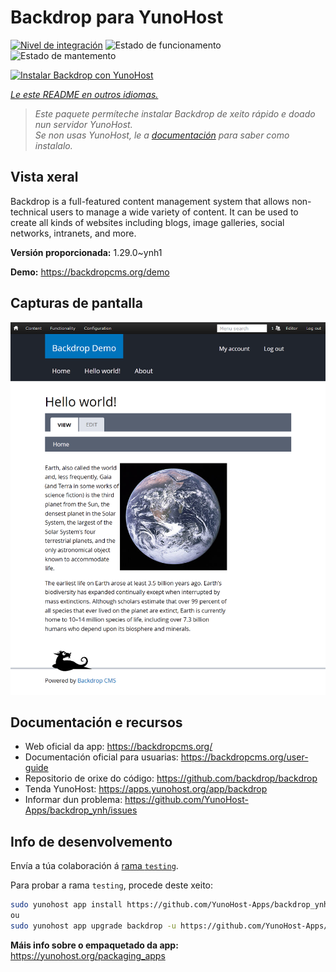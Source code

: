<!--
NOTA: Este README foi creado automáticamente por <https://github.com/YunoHost/apps/tree/master/tools/readme_generator>
NON debe editarse manualmente.
-->

# Backdrop para YunoHost

[![Nivel de integración](https://dash.yunohost.org/integration/backdrop.svg)](https://ci-apps.yunohost.org/ci/apps/backdrop/) ![Estado de funcionamento](https://ci-apps.yunohost.org/ci/badges/backdrop.status.svg) ![Estado de mantemento](https://ci-apps.yunohost.org/ci/badges/backdrop.maintain.svg)

[![Instalar Backdrop con YunoHost](https://install-app.yunohost.org/install-with-yunohost.svg)](https://install-app.yunohost.org/?app=backdrop)

*[Le este README en outros idiomas.](./ALL_README.md)*

> *Este paquete permíteche instalar Backdrop de xeito rápido e doado nun servidor YunoHost.*  
> *Se non usas YunoHost, le a [documentación](https://yunohost.org/install) para saber como instalalo.*

## Vista xeral

Backdrop is a full-featured content management system that allows non-technical users to manage a wide variety of content. It can be used to create all kinds of websites including blogs, image galleries, social networks, intranets, and more.


**Versión proporcionada:** 1.29.0~ynh1

**Demo:** <https://backdropcms.org/demo>

## Capturas de pantalla

![Captura de pantalla de Backdrop](./doc/screenshots/Hello_world.png)

## Documentación e recursos

- Web oficial da app: <https://backdropcms.org/>
- Documentación oficial para usuarias: <https://backdropcms.org/user-guide>
- Repositorio de orixe do código: <https://github.com/backdrop/backdrop>
- Tenda YunoHost: <https://apps.yunohost.org/app/backdrop>
- Informar dun problema: <https://github.com/YunoHost-Apps/backdrop_ynh/issues>

## Info de desenvolvemento

Envía a túa colaboración á [rama `testing`](https://github.com/YunoHost-Apps/backdrop_ynh/tree/testing).

Para probar a rama `testing`, procede deste xeito:

```bash
sudo yunohost app install https://github.com/YunoHost-Apps/backdrop_ynh/tree/testing --debug
ou
sudo yunohost app upgrade backdrop -u https://github.com/YunoHost-Apps/backdrop_ynh/tree/testing --debug
```

**Máis info sobre o empaquetado da app:** <https://yunohost.org/packaging_apps>
